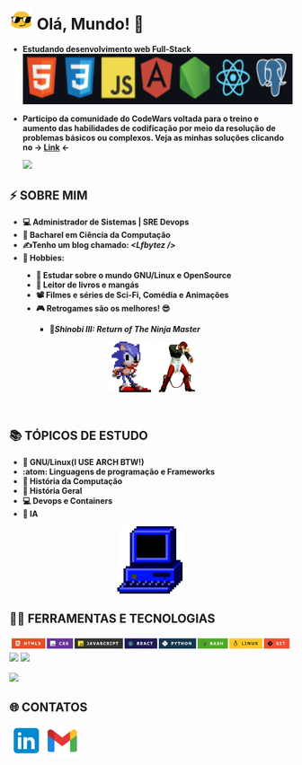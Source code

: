  <h1>
       <span>
           <img style="height:1.5em; width:auto; vertical-align:-0.1em;" src="https://raw.githubusercontent.com/Lfbyte/Lfbyte/refs/heads/main/imagens/look.gif" />
       </span>
       <b>Olá, Mundo!</b>
       <span>👋</span>
</h1>
<ul>
   
   <li><b>Estudando desenvolvimento web Full-Stack</b></li>
     <img height="90"  alt="techs"  src="https://raw.githubusercontent.com/Lfbyte/Lfbyte/refs/heads/main/imagens/techs.png" />
   <li><p><b>Participo da comunidade do CodeWars voltada para o treino e aumento das habilidades de codificação por meio da resolução de problemas básicos ou complexos. Veja as minhas soluções clicando 
    no -> <a href="https://www.codewars.com/users/Tr0nGuy">Link</a> <- </b></p></li>
<img src="https://www.codewars.com/users/Tr0nGuy/badges/large">
</ul>
<h2>⚡ SOBRE MIM</h2>
   <ul>
      <li><b>💻 Administrador de Sistemas | SRE Devops</b></li>
      <li><b>📖 Bacharel em Ciência da Computação</b></li>
       </li>
      <li>
         <b>
           ✍️Tenho um blog chamado: <i>&lt;Lfbytez /&gt;</i>
         </b>
      </li> 
      <li>
       <b>
          🧔 Hobbies: 
           <ul type="disc">
            <li>🐧 Estudar sobre o mundo GNU/Linux e OpenSource</li>
            <li><b>📓 Leitor de livros e mangás</b></li>
            <li><b>📽️ Filmes e séries de Sci-Fi, Comédia e Animações</b></li>
            <li>
                <b>
                  🎮 Retrogames são os melhores! 😎
                  <ul>
                    <li>🥷<i>Shinobi III: Return of The Ninja Master</i></li>
                 </ul>
               </b>
            </li>
           </ul>
       </b>
     </li>     
   </ul>
   <div>
    <p align="center">
     <img height="90"  alt="sonic"  src="https://raw.githubusercontent.com/Lfbyte/Lfbyte/refs/heads/main/imagens/sonic.webp" />
     <img height="90"  alt="iori"  src="https://raw.githubusercontent.com/Lfbyte/Lfbyte/refs/heads/main/imagens/iori.gif" />     
    </p>
   </div>
   <br />

<h2>📚 TÓPICOS DE ESTUDO</h2>
  <div>
    <ul>
      <li><b>🐧 GNU/Linux(I USE ARCH BTW!)</b></li>
      <li><b>:atom: Linguagens de programação e Frameworks</b></li>
      <li><b>📙 História da Computação</b></li>
      <li><b>📘 História Geral</b></li>
      <li><b>💻 Devops e Containers</b></li>
      <li><b>🤖 IA</b></li>
    </ul>
   <p align="center">
   <img height="120" src="https://raw.githubusercontent.com/Lfbyte/Lfbyte/refs/heads/main/imagens/computer.gif">
  </p>
  </div>
      
<h2>👨‍💻 FERRAMENTAS E TECNOLOGIAS</h2>
<div style="display:inline-block;">
    <img src="https://raw.githubusercontent.com/Lfbyte/Lfbyte/refs/heads/main/imagens/techs2.webp">
</div>
<br />
  <div>
    <img height="150em" src="https://github-readme-stats.vercel.app/api?username=lfbyte&show_icons=true&theme=tokyonight">
    <img height="150em" src="https://github-readme-stats.vercel.app/api/top-langs/?username=lfbyte&layout=compact&theme=tokyonight">
  </div>
  <br />
<img src="http://github-profile-summary-cards.vercel.app/api/cards/profile-details?username=lfbyte&theme=zenburn">
<h2>🌐 CONTATOS</h2>
<div>
     <div>
         <a href="https://www.linkedin.com/in/contato07" target="_blank"><img height="60px"  src="https://raw.githubusercontent.com/Lfbyte/Lfbyte/refs/heads/main/imagens/linkedin.webp" /></a>
         <a href="mailto:luiz.contato07@gmail.com"><img height="60px" src="https://raw.githubusercontent.com/Lfbyte/Lfbyte/refs/heads/main/imagens/gmail.webp" /></a>
     </div>
</div>

